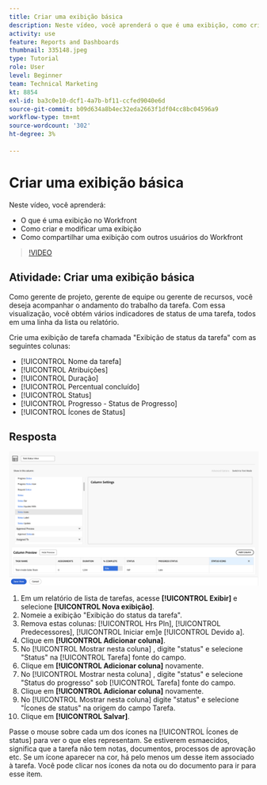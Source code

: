 ```yaml
---
title: Criar uma exibição básica
description: Neste vídeo, você aprenderá o que é uma exibição, como criar uma exibição e como compartilhar uma exibição com outros usuários no [!DNL  Workfront].
activity: use
feature: Reports and Dashboards
thumbnail: 335148.jpeg
type: Tutorial
role: User
level: Beginner
team: Technical Marketing
kt: 8854
exl-id: ba3c0e10-dcf1-4a7b-bf11-ccfed9040e6d
source-git-commit: b09d634a8b4ec32eda2663f1df04cc8bc04596a9
workflow-type: tm+mt
source-wordcount: '302'
ht-degree: 3%

---
```


# Criar uma exibição básica

Neste vídeo, você aprenderá:

* O que é uma exibição no Workfront
* Como criar e modificar uma exibição
* Como compartilhar uma exibição com outros usuários do Workfront

>[!VIDEO](https://video.tv.adobe.com/v/335148/?quality=12)

## Atividade: Criar uma exibição básica

Como gerente de projeto, gerente de equipe ou gerente de recursos, você deseja acompanhar o andamento do trabalho da tarefa. Com essa visualização, você obtém vários indicadores de status de uma tarefa, todos em uma linha da lista ou relatório.

Crie uma exibição de tarefa chamada &quot;Exibição de status da tarefa&quot; com as seguintes colunas:

* [!UICONTROL Nome da tarefa]
* [!UICONTROL Atribuições]
* [!UICONTROL Duração]
* [!UICONTROL Percentual concluído]
* [!UICONTROL Status]
* [!UICONTROL Progresso - Status de Progresso]
* [!UICONTROL Ícones de Status]

## Resposta

![Uma imagem da tela para criar uma nova visualização](assets/view-exercise.png)

1. Em um relatório de lista de tarefas, acesse **[!UICONTROL Exibir]** e selecione **[!UICONTROL Nova exibição]**.
1. Nomeie a exibição &quot;Exibição do status da tarefa&quot;.
1. Remova estas colunas: [!UICONTROL Hrs Pln], [!UICONTROL Predecessores], [!UICONTROL Iniciar em]e [!UICONTROL Devido a].
1. Clique em **[!UICONTROL Adicionar coluna]**.
1. No [!UICONTROL Mostrar nesta coluna] , digite &quot;status&quot; e selecione &quot;Status&quot; na [!UICONTROL Tarefa] fonte do campo.
1. Clique em **[!UICONTROL Adicionar coluna]** novamente.
1. No [!UICONTROL Mostrar nesta coluna] , digite &quot;status&quot; e selecione &quot;Status do progresso&quot; sob [!UICONTROL Tarefa] fonte do campo.
1. Clique em **[!UICONTROL Adicionar coluna]** novamente.
1. No [!UICONTROL Mostrar nesta coluna] digite &quot;status&quot; e selecione &quot;Ícones de status&quot; na origem do campo Tarefa.
1. Clique em **[!UICONTROL Salvar]**.

Passe o mouse sobre cada um dos ícones na [!UICONTROL Ícones de status] para ver o que eles representam. Se estiverem esmaecidos, significa que a tarefa não tem notas, documentos, processos de aprovação etc. Se um ícone aparecer na cor, há pelo menos um desse item associado à tarefa. Você pode clicar nos ícones da nota ou do documento para ir para esse item.
